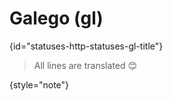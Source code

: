 # Galego (gl)
{id="statuses-http-statuses-gl-title"}



> All lines are translated 😊
>
{style="note"}

